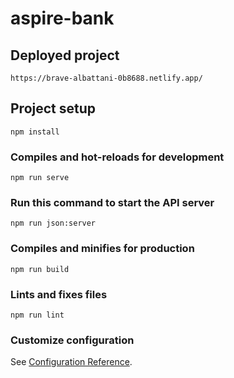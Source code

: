 # aspire-bank

## Deployed project
```
https://brave-albattani-0b8688.netlify.app/
```

## Project setup
```
npm install
```

### Compiles and hot-reloads for development
```
npm run serve
```
### Run this command to start the API server
```
npm run json:server
```

### Compiles and minifies for production
```
npm run build
```

### Lints and fixes files
```
npm run lint
```

### Customize configuration
See [Configuration Reference](https://cli.vuejs.org/config/).

